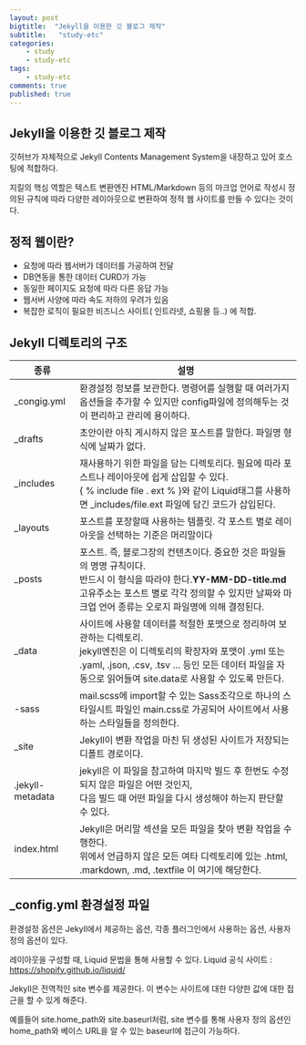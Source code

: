 ```yaml
---
layout: post
bigtitle:  "Jekyll을 이용한 깃 블로그 제작"
subtitle:   "study-etc"
categories:
    - study
    - study-etc
tags:
    - study-etc
comments: true
published: true
---
```

## Jekyll을 이용한 깃 블로그 제작

깃허브가 자체적으로 Jekyll Contents Management System을 내장하고 있어 호스팅에 적합하다.

지킬의 핵심 역할은 텍스트 변환엔진 HTML/Markdown 등의 마크업 언어로 작성시 정의된 규칙에 따라 다양한 레이아웃으로 변환하여 정적 웹 사이트를 만들 수 있다는 것이다.

## 정적 웹이란?

* 요청에 따라 웹서버가 데이터를 가공하여 전달
* DB연동을 통한 데이터 CURD가 가능
* 동일한 페이지도 요청에 따라 다른 응답 가능
* 웹서버 사양에 따라 속도 저하의 우려가 있음
* 복잡한 로직이 필요한 비즈니스 사이트( 인트라넷, 쇼핑몰 등..) 에 적합.

## Jekyll 디렉토리의 구조

| 종류             | 설명                                                                                                                                                                                                                                       |
| ---------------- | ------------------------------------------------------------------------------------------------------------------------------------------------------------------------------------------------------------------------------------------ |
| _congig.yml      | 환경설정 정보를 보관한다. 명령어를 실행할 때 여러가지 옵션들을 추가할 수 있지만 config파일에 정의해두는 것이 편리하고 관리에 용이하다.                                                                                                     |
| _drafts          | 초안이란 아직 게시하지 않은 포스트를 말한다. 파일명 형식에 날짜가 없다.                                                                                                                                                                    |
| _includes        | 재사용하기 위한 파일을 담는 디렉토리다. 필요에 따라 포스트나 레이아웃에 쉽게 삽입할 수 있다.<br />{ % include file . ext % }와 같이 Liquid태그를 사용하면 _includes/file.ext 파일에 담긴 코드가 삽입된다.                                  |
| _layouts         | 포스트를 포장할때 사용하는 템플릿. 각 포스트 별로 레이아웃을 선택하는 기준은 머리말이다                                                                                                                                                    |
| _posts           | 포스트. 즉, 블로그장의 컨텐츠이다. 중요한 것은 파일들의 명명 규칙이다.<br />반드시 이 형식을 따라야 한다.**YY-MM-DD-title.md** 고유주소는 포스트 별로 각각 정의할 수 있지만 날짜와 마크업 언어 종류는 오로지 파일명에 의해 결정된다. |
| _data            | 사이트에 사용할 데이터를 적절한 포맷으로 정리하여 보관하는 디렉토리.<br /> jekyll엔진은 이 디렉토리의 확장자와 포맷이 .yml 또는 .yaml, .json, .csv, .tsv … 등인 모든 데이터 파일을 자동으로 읽어들여 site.data로 사용할 수 있도록 만든다. |
| -sass            | mail.scss에 import할 수 있는 Sass조각으로 하나의 스타일시트 파일인 main.css로 가공되어 사이트에서 사용하는 스타일들을 정의한다.                                                                                                            |
| _site            | Jekyll이 변환 작업을 마친 뒤 생성된 사이트가 저장되는 디폴트 경로이다.                                                                                                                                                                     |
| .jekyll-metadata | jekyll은 이 파일을 참고하여 마지막 빌드 후 한번도 수정되지 않은 파일은 어떤 것인지,<br />다음 빌드 때 어떤 파일을 다시 생성해야 하는지 판단할 수 있다.                                                                                     |
| index.html       | Jekyll은 머리말 섹션을 모든 파일을 찾아 변환 작업을 수행한다.<br />위에서 언급하지 않은 모든 여타 디렉토리에 있는 .html, .markdown, .md, .textfile 이 여기에 해당한다.                                                                     |

## _config.yml 환경설정 파일

환경설정 옵션은 Jekyll에서 제공하는 옵션, 각종 플러그인에서 사용하는 옵션, 사용자 정의 옵션이 있다.

레이아웃을 구성할 때, Liquid 문법을 통해 사용할 수 있다.
Liquid 공식 사이트 : https://shopify.github.io/liquid/

Jekyll은 전역적인 site 변수를 제공한다.
이 변수는 사이트에 대한 다양한 값에 대한 접근을 할 수 있게 해준다.

예를들어 site.home_path와 site.baseurl처럼, site 변수를 통해 사용자 정의 옵션인 home_path와 베이스 URL을 알 수 있는 baseurl에 접근이 가능하다.
